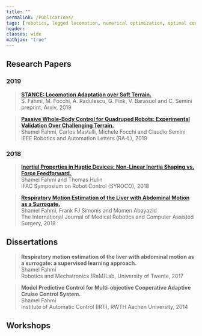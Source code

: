 ```yaml
---
title: ""
permalink: /Publications/
tags: [robotics, legged locomotion, numerical optimization, optimal control]
header:
classes: wide
mathjax: "true"
---
```


## Research Papers
### 2019

> [__STANCE: Locomotion Adaptation over Soft Terrain.__](https://arxiv.org/pdf/1904.12306.pdf) <br>
S. Fahmi, M. Focchi, A. Radulescu, G. Fink, V. Barasuol and C. Semini <br>
preprint, Arxiv, 2019

> [__Passive Whole-Body Control for Quadruped Robots: Experimental Validation Over Challenging Terrain.__](https://iit-dlslab.github.io/papers/fahmi19ral.pdf) <br>
Shamel Fahmi, Carlos Mastalli, Michele Focchi and Claudio Semini <br>
IEEE Robotics and Automation Letters (RA-L), 2019

### 2018

> [__Inertial Properties in Haptic Devices: Non-Linear Inertia Shaping vs. Force Feedforward.__](https://www.sciencedirect.com/science/article/pii/S2405896318332270) <br>
Shamel Fahmi and Thomas Hulin <br>
IFAC Symposium on Robot Control (SYROCO), 2018

> [__Respiratory Motion Estimation of the Liver with Abdominal Motion as a Surrogate.__](https://onlinelibrary.wiley.com/doi/pdf/10.1002/rcs.1940) <br>
Shamel Fahmi, Frank FJ Simonis and Momen Abayazid <br>
The International Journal of Medical Robotics and Computer Assisted Surgery, 2018


## Dissertations
> __Respiratory motion estimation of the liver with abdominal motion as a surrogate: a supervised learning approach.__ <br>
Shamel Fahmi <br>
Robotics and Mechatronics (RaM)Lab, University of Twente, 2017

> __Model Predictive Control for Multi-objective Cooperative Adaptive Cruise Control System.__ <br>
Shamel Fahmi <br>
Institute of Automatic Control (IRT), RWTH Aachen University, 2014

## Workshops